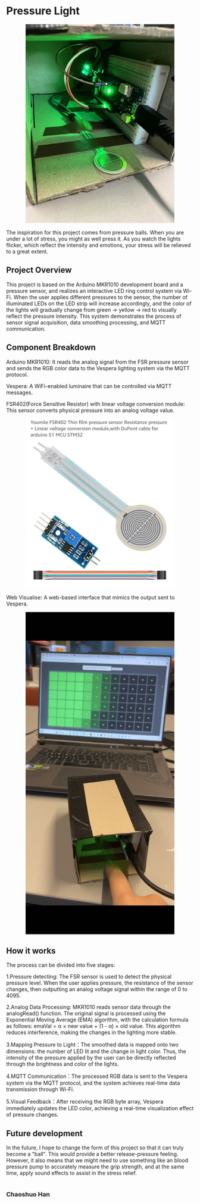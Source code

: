 # Pressure Light
<p align="center">
  <img src="./images/Project.jpg" width="400"/>
</p>
The inspiration for this project comes from pressure balls. When you are under a lot of stress, you might as well press it. As you watch the lights flicker, which reflect the intensity and emotions, your stress will be relieved to a great extent.

## Project Overview
This project is based on the Arduino MKR1010 development board and a pressure sensor, and realizes an interactive LED ring control system via Wi-Fi. When the user applies different pressures to the sensor, the number of illuminated LEDs on the LED strip will increase accordingly, and the color of the lights will gradually change from green → yellow → red to visually reflect the pressure intensity. This system demonstrates the process of sensor signal acquisition, data smoothing processing, and MQTT communication.

## Component Breakdown

Arduino MKR1010: It reads the analog signal from the FSR pressure sensor and sends the RGB color data to the Vespera lighting system via the MQTT protocol.

Vespera: A WiFi-enabled luminaire that can be controlled via MQTT messages.

FSR402(Force Sensitive Resistor) with linear voltage conversion module: This sensor converts physical pressure into an analog voltage value.
<p align="center">
  <img src="./images/Sensor.jpg" width="400"/>
</p>

Web Visualise: A web-based interface that mimics the output sent to Vespera. 
<p align="center">
  <img src="./images/Testing.jpg" width="400"/>
</p>

## How it works

The process can be divided into five stages:

1.Pressure detecting: The FSR sensor is used to detect the physical pressure level. When the user applies pressure, the resistance of the sensor changes, then outputting an analog voltage signal within the range of 0 to 4095.

2.Analog Data Processing: MKR1010 reads sensor data through the analogRead() function. The original signal is processed using the Exponential Moving Average (EMA) algorithm, with the calculation formula as follows: emaVal = α × new value + (1 - α) × old value. This algorithm reduces interference, making the changes in the lighting more stable.

3.Mapping Pressure to Light：The smoothed data is mapped onto two dimensions: the number of LED lit and the change in light color. Thus, the intensity of the pressure applied by the user can be directly reflected through the brightness and color of the lights.

4.MQTT Communication：The processed RGB data is sent to the Vespera system via the MQTT protocol, and the system achieves real-time data transmission through Wi-Fi.

5.Visual Feedback：After receiving the RGB byte array, Vespera immediately updates the LED color, achieving a real-time visualization effect of pressure changes.

## Future development

In the future, I hope to change the form of this project so that it can truly become a "ball". This would provide a better release-pressure feeling. However, it also means that we might need to use something like an blood pressure pump to accurately measure the grip strength, and at the same time, apply sound effects to assist in the stress relief.

#
### Chaoshuo Han
